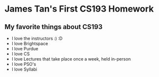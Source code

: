 # James Tan's First CS193 Homework

## My favorite things about CS193

- I love the instructors :) :D
- I love Brightspace
- I love Purdue
- I love CS
- I love Lectures that take place once a week, held in-person
- I love PSO's
- I love Syllabi
